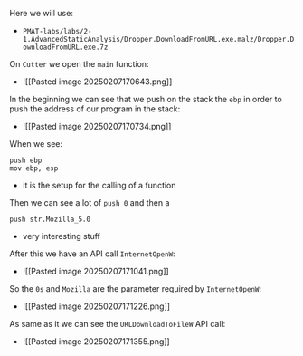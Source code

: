 
Here we will use:
- `PMAT-labs/labs/2-1.AdvancedStaticAnalysis/Dropper.DownloadFromURL.exe.malz/Dropper.DownloadFromURL.exe.7z`


On `Cutter` we open the `main` function:
- ![[Pasted image 20250207170643.png]]

In the beginning we can see that we push on the stack the `ebp` in order to push the address of our program in the stack:
- ![[Pasted image 20250207170734.png]]

When we see:
```assembly
push ebp
mov ebp, esp
```
- it is the setup for the calling of a function

Then we can see a lot of `push 0` and then a 
```assembly
push str.Mozilla_5.0
```
- very interesting stuff

After this we have an API call `InternetOpenW`:
- ![[Pasted image 20250207171041.png]]

So the `0s` and `Mozilla` are the parameter required by `InternetOpenW`:
- ![[Pasted image 20250207171226.png]]

As same as it we can see the `URLDownloadToFileW` API call:
- ![[Pasted image 20250207171355.png]]
